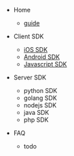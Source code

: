
- Home
    - [guide](guide.md)

- Client SDK
    - [iOS SDK](https://testgithubpage.github.io/docs/#/dot-engine-ios-sdk.md)
    - [Android SDK](https://testgithubpage.github.io/docs/#/dot-engine-android-sdk.md)
    - [Javascript SDK](https://testgithubpage.github.io/docs/#/dot-engine-javascript-sdk.md)


- Server SDK
    - python SDK
    - golang SDK
    - nodejs SDK
    - java SDK
    - php SDK 

- FAQ
    - todo 
    
